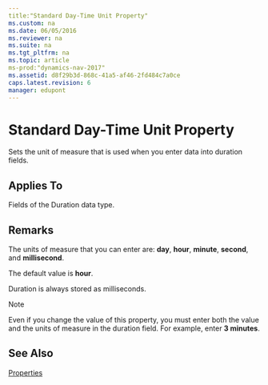 ```yaml
---
title:"Standard Day-Time Unit Property"
ms.custom: na
ms.date: 06/05/2016
ms.reviewer: na
ms.suite: na
ms.tgt_pltfrm: na
ms.topic: article
ms-prod:"dynamics-nav-2017"
ms.assetid: d8f29b3d-868c-41a5-af46-2fd484c7a0ce
caps.latest.revision: 6
manager: edupont
---
```

# Standard Day-Time Unit Property
Sets the unit of measure that is used when you enter data into duration fields.  
  
## Applies To  
 Fields of the Duration data type.  
  
## Remarks  
 The units of measure that you can enter are: **day**, **hour**, **minute**, **second**, and **millisecond**.  
  
 The default value is **hour**.  
  
 Duration is always stored as milliseconds.  
  
> [!NOTE]  
>  Even if you change the value of this property, you must enter both the value and the units of measure in the duration field. For example, enter **3 minutes**.  
  
## See Also  
 [Properties](Properties.md)